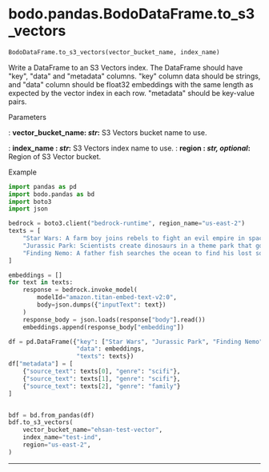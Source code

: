 # bodo.pandas.BodoDataFrame.to\_s3\_vectors
``` py
BodoDataFrame.to_s3_vectors(vector_bucket_name, index_name)
```
Write a DataFrame to an S3 Vectors index.
The DataFrame should have "key", "data" and "metadata" columns.
"key" column data should be strings, and "data" column should be float32
embeddings with the same length as expected by the vector index in each row.
"metadata" should be key-value pairs.

<p class="api-header">Parameters</p>

: __vector_bucket_name: *str*:__ S3 Vectors bucket name to use.

: __index_name : *str*:__ S3 Vectors index name to use.
: __region : *str, optional*:__ Region of S3 Vector bucket.

<p class="api-header">Example</p>

``` py
import pandas as pd
import bodo.pandas as bd
import boto3
import json

bedrock = boto3.client("bedrock-runtime", region_name="us-east-2")
texts = [
    "Star Wars: A farm boy joins rebels to fight an evil empire in space", 
    "Jurassic Park: Scientists create dinosaurs in a theme park that goes wrong",
    "Finding Nemo: A father fish searches the ocean to find his lost son"
]

embeddings = []
for text in texts:
    response = bedrock.invoke_model(
        modelId="amazon.titan-embed-text-v2:0",
        body=json.dumps({"inputText": text})
    )
    response_body = json.loads(response["body"].read())
    embeddings.append(response_body["embedding"])

df = pd.DataFrame({"key": ["Star Wars", "Jurassic Park", "Finding Nemo"],
                   "data": embeddings,
                   "texts": texts})
df["metadata"] = [
    {"source_text": texts[0], "genre": "scifi"},
    {"source_text": texts[1], "genre": "scifi"},
    {"source_text": texts[2], "genre": "family"}
]


bdf = bd.from_pandas(df)
bdf.to_s3_vectors(
    vector_bucket_name="ehsan-test-vector",
    index_name="test-ind",
    region="us-east-2",
)

```

---
